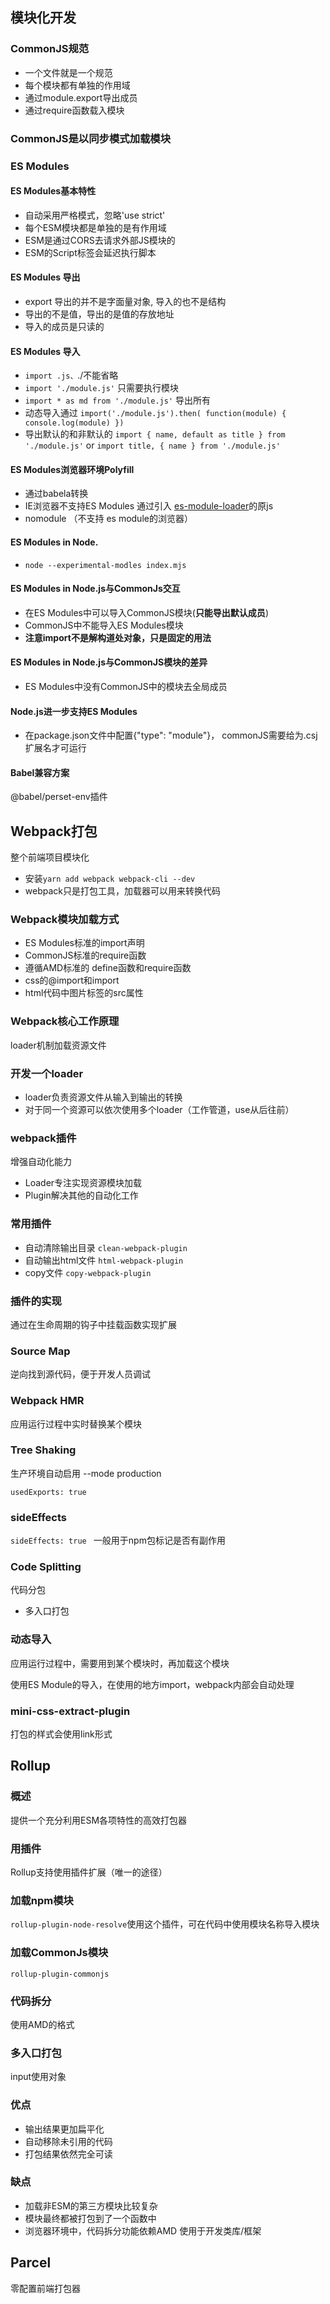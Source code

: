## 模块化开发
### CommonJS规范
- 一个文件就是一个规范
- 每个模块都有单独的作用域
- 通过module.export导出成员
- 通过require函数载入模块
### CommonJS是以同步模式加载模块
### ES Modules
#### ES Modules基本特性
- 自动采用严格模式，忽略'use strict'
- 每个ESM模块都是单独的是有作用域
- ESM是通过CORS去请求外部JS模块的
- ESM的Script标签会延迟执行脚本
#### ES Modules 导出
- export 导出的并不是字面量对象, 导入的也不是结构
- 导出的不是值，导出的是值的存放地址
- 导入的成员是只读的
#### ES Modules 导入
- `import .js、`./不能省略
- `import './module.js'` 只需要执行模块
- `import * as md from './module.js'` 导出所有
- 动态导入通过 `import('./module.js').then( function(module) { console.log(module) })`
- 导出默认的和非默认的 `import { name, default as title } from './module.js'` or `import title, { name } from './module.js'`
#### ES Modules浏览器环境Polyfill
- 通过babela转换
- IE浏览器不支持ES Modules 通过引入 [es-module-loader](https://unpkg.com/browse/browser-es-module-loader@0.4.1/dist/)的原js
- nomodule （不支持 es module的浏览器）
#### ES Modules in Node.
- `node --experimental-modles index.mjs`
#### ES Modules in Node.js与CommonJs交互
- 在ES Modules中可以导入CommonJS模块(**只能导出默认成员**)
- CommonJS中不能导入ES Modules模块
- **注意import不是解构道处对象，只是固定的用法**
#### ES Modules in Node.js与CommonJS模块的差异
- ES Modules中没有CommonJS中的模块去全局成员
#### Node.js进一步支持ES Modules
- 在package.json文件中配置{"type": "module"}， commonJS需要给为.csj扩展名才可运行
#### Babel兼容方案
@babel/perset-env插件

## Webpack打包
整个前端项目模块化

- 安装`yarn add webpack webpack-cli --dev`
- webpack只是打包工具，加载器可以用来转换代码
### Webpack模块加载方式
- ES Modules标准的import声明
- CommonJS标准的require函数
- 遵循AMD标准的 define函数和require函数
- css的@import和import
- html代码中图片标签的src属性
### Webpack核心工作原理
loader机制加载资源文件
### 开发一个loader
- loader负责资源文件从输入到输出的转换
- 对于同一个资源可以依次使用多个loader（工作管道，use从后往前）
### webpack插件
增强自动化能力
- Loader专注实现资源模块加载
- Plugin解决其他的自动化工作
### 常用插件
- 自动清除输出目录 `clean-webpack-plugin`
- 自动输出html文件 `html-webpack-plugin`
- copy文件 `copy-webpack-plugin`
### 插件的实现
通过在生命周期的钩子中挂载函数实现扩展
### Source Map
逆向找到源代码，便于开发人员调试
### Webpack HMR
应用运行过程中实时替换某个模块
### Tree Shaking
生产环境自动启用 --mode production


`usedExports: true`
### sideEffects
`sideEffects: true ` 一般用于npm包标记是否有副作用
### Code Splitting
代码分包
- 多入口打包
### 动态导入
应用运行过程中，需要用到某个模块时，再加载这个模块

使用ES Module的导入，在使用的地方import，webpack内部会自动处理
### mini-css-extract-plugin
打包的样式会使用link形式


## Rollup
### 概述
提供一个充分利用ESM各项特性的高效打包器
### 用插件
Rollup支持使用插件扩展（唯一的途径）
### 加载npm模块
`rollup-plugin-node-resolve`使用这个插件，可在代码中使用模块名称导入模块
### 加载CommonJs模块
`rollup-plugin-commonjs`
### 代码拆分
使用AMD的格式
### 多入口打包
input使用对象
### 优点
- 输出结果更加扁平化
- 自动移除未引用的代码
- 打包结果依然完全可读
### 缺点
- 加载非ESM的第三方模块比较复杂
- 模块最终都被打包到了一个函数中
- 浏览器环境中，代码拆分功能依赖AMD
使用于开发类库/框架

## Parcel
零配置前端打包器
